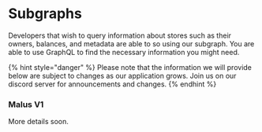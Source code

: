 # Subgraphs

Developers that wish to query information about stores such as their owners, balances, and metadata are able to so using our subgraph. You are able to use GraphQL to find the necessary information you might need.&#x20;

{% hint style="danger" %}
Please note that the information we will provide below are subject to changes as our application grows. Join us on our discord server for announcements and changes.&#x20;
{% endhint %}



### Malus V1

More details soon.&#x20;

